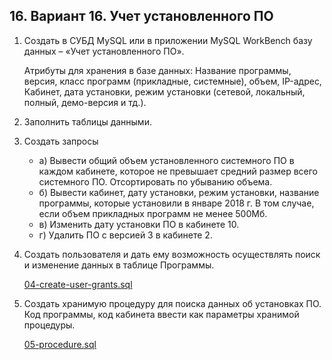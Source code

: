 ## 16. Вариант 16. Учет установленного ПО

1. Создать в СУБД MySQL или в приложении MySQL WorkBench базу данных – «Учет установленного ПО».
   
   Атрибуты для хранения в базе данных: Название программы, версия, класс программ (прикладные, системные), объем, IP-адрес, Кабинет, дата установки, режим установки (сетевой, локальный, полный, демо-версия и тд.).

2. Заполнить таблицы данными.

3. Создать запросы
   - а) Вывести общий объем установленного системного ПО в каждом кабинете, которое не превышает средний размер всего системного ПО. Отсортировать по убыванию объема.
   - б) Вывести кабинет, дату установки, режим установки, название программы, которые установили в январе 2018 г. В том случае, если объем прикладных программ не менее 500Мб.
   - в) Изменить дату установки ПО в кабинете 10.
   - г) Удалить ПО с версией 3 в кабинете 2.

4. Создать пользователя и дать ему возможность осуществлять поиск и изменение данных в таблице Программы.

   [04-create-user-grants.sql](./04-create-user-grants.sql)

5. Создать хранимую процедуру для поиска данных об установках ПО. Код программы, код кабинета ввести как параметры хранимой процедуры.

   [05-procedure.sql](./05-procedure.sql)
